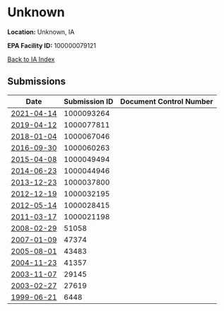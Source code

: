 # Unknown

**Location:** Unknown, IA

**EPA Facility ID:** 100000079121

[Back to IA Index](../../index.md)

## Submissions

| Date | Submission ID | Document Control Number |
|------|--------------|-------------------------|
| [2021-04-14](submissions/1000093264.md) | 1000093264 |  |
| [2019-04-12](submissions/1000077811.md) | 1000077811 |  |
| [2018-01-04](submissions/1000067046.md) | 1000067046 |  |
| [2016-09-30](submissions/1000060263.md) | 1000060263 |  |
| [2015-04-08](submissions/1000049494.md) | 1000049494 |  |
| [2014-06-23](submissions/1000044946.md) | 1000044946 |  |
| [2013-12-23](submissions/1000037800.md) | 1000037800 |  |
| [2012-12-19](submissions/1000032195.md) | 1000032195 |  |
| [2012-05-14](submissions/1000028415.md) | 1000028415 |  |
| [2011-03-17](submissions/1000021198.md) | 1000021198 |  |
| [2008-02-29](submissions/51058.md) | 51058 |  |
| [2007-01-09](submissions/47374.md) | 47374 |  |
| [2005-08-01](submissions/43483.md) | 43483 |  |
| [2004-11-23](submissions/41357.md) | 41357 |  |
| [2003-11-07](submissions/29145.md) | 29145 |  |
| [2003-02-27](submissions/27619.md) | 27619 |  |
| [1999-06-21](submissions/6448.md) | 6448 |  |
